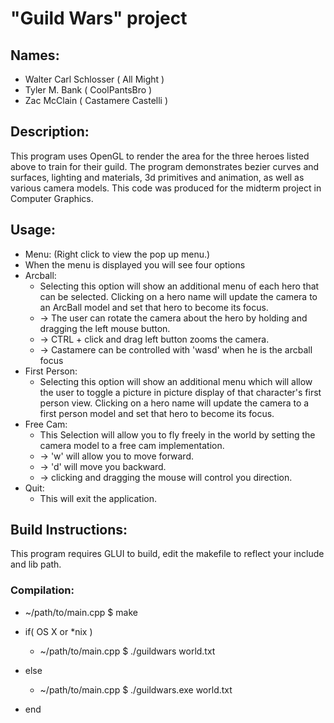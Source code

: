 # "Guild Wars" project

## Names: 
* Walter Carl Schlosser ( All Might ) 
* Tyler M. Bank ( CoolPantsBro )
* Zac McClain ( Castamere Castelli )

## Description:
This program uses OpenGL to render the area for the three heroes listed above to 
train for their guild. The program demonstrates bezier curves and surfaces,
lighting and materials, 3d primitives and animation, as well as various camera
models.  This code was produced for the midterm project in Computer Graphics.

## Usage:
* Menu: (Right click to view the pop up menu.)
* When the menu is displayed you will see four options
* Arcball:        
  * Selecting this option will show an additional menu of each
  hero that can be selected. Clicking on a hero name will update
  the camera to an ArcBall model and set that hero to become its 
  focus.
  * -> The user can rotate the camera about the hero by 
  holding and dragging the left mouse button.
  * -> CTRL + click and drag left button zooms the camera.
  * -> Castamere can be controlled with 'wasd' when he is the arcball focus
* First Person: 
  * Selecting this option will show an additional menu which will
  allow the user to toggle a picture in picture display
  of that character's first person view. Clicking on a hero name 
  will update the camera to a first person model and set that hero
  to become its focus.
* Free Cam:
  * This Selection will allow you to fly freely in the world by setting
  the camera model to a free cam implementation.
  * -> 'w' will allow you to move forward.
  * -> 'd' will move you backward.
  * -> clicking and dragging the mouse will control you direction.
* Quit:
  * This will exit the application.

## Build Instructions:
This program requires GLUI to build, edit the makefile to reflect your include
and lib path.
### Compilation:
* ~/path/to/main.cpp $ make

* if( OS X or *nix )
  * ~/path/to/main.cpp $ ./guildwars world.txt
* else
  * ~/path/to/main.cpp $ ./guildwars.exe world.txt
* end
